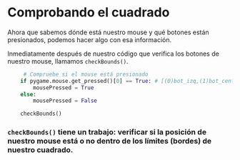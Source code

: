 # Comprobando el cuadrado

Ahora que sabemos dónde está nuestro mouse y qué botones están presionados, podemos hacer algo con esa información. 

Inmediatamente después de nuestro código que verifica los botones de nuestro mouse, llamamos `checkBounds()`. 
```python
	 # Compruebe si el mouse está presionado
    if pygame.mouse.get_pressed()[0] == True: # [(0)bot_izq,(1)bot_central,(2)bot_derecho]
        mousePressed = True
    else:
        mousePressed = False

    checkBounds()

```
### `checkBounds()` tiene un trabajo: verificar si la posición de nuestro mouse está o no dentro de los límites (bordes) de nuestro cuadrado.
<!--stackedit_data:
eyJoaXN0b3J5IjpbLTE5MDE1MjY3NzQsLTcxODU5MDcwM119
-->